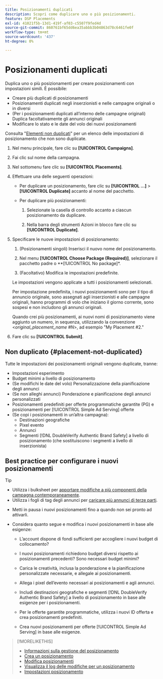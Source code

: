 ```yaml
---
title: Posizionamenti duplicati
description: Scopri come duplicare uno o più posizionamenti.
feature: DSP Placements
exl-id: 41021f5b-13d1-419f-af03-c5507f9fed4d
source-git-commit: 860761bf65dd6ea35abbb3b04863d78c6461fe0f
workflow-type: tm+mt
source-wordcount: '437'
ht-degree: 0%

---
```


# Posizionamenti duplicati

<!-- Some placements don't have this option. Clarify which placement types aren't eligible -- is it PG placements, or all placements using private inventory? And anything else? -->

Duplica uno o più posizionamenti per creare posizionamenti con impostazioni simili. È possibile:

* Creare più duplicati di posizionamenti
* Posizionamenti duplicati negli inserzionisti e nelle campagne originali o in diversi
* (Per i posizionamenti duplicati all’interno delle campagne originali) Duplica facoltativamente gli annunci originali
* Modificare lo stato e le date del volo dei nuovi posizionamenti

Consulta &quot;[Elementi non duplicati](#placement-not-duplicated)&quot; per un elenco delle impostazioni di posizionamento che non sono duplicate.

1. Nel menu principale, fare clic su **[!UICONTROL Campaigns]**.

1. Fai clic sul nome della campagna.

1. Nel sottomenu fare clic su **[!UICONTROL Placements]**.

1. Effettuare una delle seguenti operazioni:

   * Per duplicare un posizionamento, fare clic su **[!UICONTROL ...]** > **[!UICONTROL Duplicate]** accanto al nome del pacchetto.

   * Per duplicare più posizionamenti:

      1. Selezionate la casella di controllo accanto a ciascun posizionamento da duplicare.

      1. Nella barra degli strumenti Azioni in blocco fare clic su **[!UICONTROL Duplicate]**.

1. Specificare le nuove impostazioni di posizionamento:

   1. (Posizionamenti singoli) Inserisci il nuovo nome del posizionamento.

   1. Nel menu **[!UICONTROL Choose Package (Required)]**, selezionare il pacchetto padre o **[!UICONTROL No package]*.

   1. (Facoltativo) Modifica le impostazioni predefinite.

   Le impostazioni vengono applicate a tutti i posizionamenti selezionati.

   Per impostazione predefinita, i nuovi posizionamenti sono per il tipo di annuncio originale, sono assegnati agli inserzionisti e alle campagne originali, hanno programmi di volo che iniziano il giorno corrente, sono sospesi e non includono gli annunci originali.

   Quando crei più posizionamenti, ai nuovi nomi di posizionamento viene aggiunto un numero, in sequenza, utilizzando la convenzione &lt;*original_placement_name #N*>, ad esempio &quot;My Placement #2.&quot;

1. Fare clic su **[!UICONTROL Submit]**.

## Non duplicato {#placement-not-duplicated}

Tutte le impostazioni dei posizionamenti originali vengono duplicate, tranne:

* Impostazioni esperimento
* Budget minimi a livello di posizionamento
* (Se modifichi le date del volo) Personalizzazione della pianificazione degli annunci
* (Se non alleghi annunci) Ponderazione e pianificazione degli annunci personalizzati
* Posizionamenti predefiniti per offerte programmatiche garantite (PG) e posizionamenti per [!UICONTROL Simple Ad Serving] offerte
* (Se copi i posizionamenti in un’altra campagna):
   * Destinazioni geografiche
   * Pixel evento
   * Annunci
   * Segmenti [!DNL DoubleVerify Authentic Brand Safety] a livello di posizionamento (che sostituiscono i segmenti a livello di inserzionista)

## Best practice per configurare i nuovi posizionamenti

>[!TIP]
>
>* Utilizza i bulksheet per [apportare modifiche a più componenti della campagna contemporaneamente](/help/dsp/campaign-management/campaign-components-review-edit.md).
>* Utilizza i fogli di tag degli annunci per [caricare più annunci di terze parti](/help/dsp/campaign-management/ads/ad-create-multiple.md).

* Metti in pausa i nuovi posizionamenti fino a quando non sei pronto ad attivarli.

* Considera quanto segue e modifica i nuovi posizionamenti in base alle esigenze:

   * L’account dispone di fondi sufficienti per accogliere i nuovi budget di collocamento?

   * I nuovi posizionamenti richiedono budget diversi rispetto ai posizionamenti precedenti? Sono necessari budget minimi?

   * Carica le creatività, inclusa la ponderazione e la pianificazione personalizzate necessarie, e allegale ai posizionamenti.

   * Allega i pixel dell’evento necessari ai posizionamenti e agli annunci.

   * Includi destinazioni geografiche e segmenti [!DNL DoubleVerify Authentic Brand Safety] a livello di posizionamento in base alle esigenze per i posizionamenti.

   * Per le offerte garantite programmatiche, utilizza i nuovi ID offerta e crea posizionamenti predefiniti.

   * Crea nuovi posizionamenti per offerte [!UICONTROL Simple Ad Serving] in base alle esigenze.

>[!MORELIKETHIS]
>
>* [Informazioni sulla gestione del posizionamento](placement-about.md)
>* [Crea un posizionamento](placement-create.md)
>* [Modifica posizionamenti](placement-edit.md)
>* [Visualizza il log delle modifiche per un posizionamento](placement-change-log.md)
>* [Impostazioni posizionamento](placement-settings.md)
